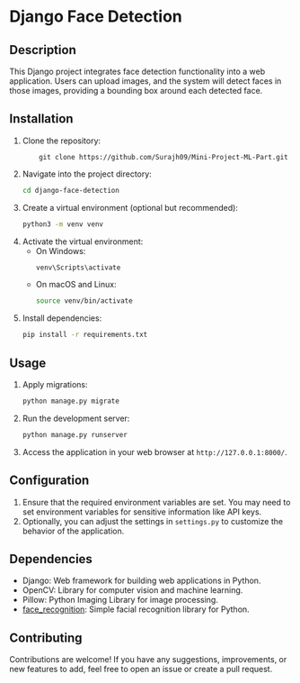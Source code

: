 # Django Face Detection

## Description
This Django project integrates face detection functionality into a web application. Users can upload images, and the system will detect faces in those images, providing a bounding box around each detected face.

## Installation

1. Clone the repository:
    ```bash[
        git clone https://github.com/Surajh09/Mini-Project-ML-Part.git
    ```
2. Navigate into the project directory:
    ```bash
    cd django-face-detection
    ```
3. Create a virtual environment (optional but recommended):
    ```bash
    python3 -m venv venv
    ```
4. Activate the virtual environment:
    - On Windows:
        ```bash
        venv\Scripts\activate
        ```
    - On macOS and Linux:
        ```bash
        source venv/bin/activate
        ```
5. Install dependencies:
    ```bash
    pip install -r requirements.txt
    ```

## Usage

1. Apply migrations:
    ```bash
    python manage.py migrate
    ```
2. Run the development server:
    ```bash
    python manage.py runserver
    ```
3. Access the application in your web browser at `http://127.0.0.1:8000/`.

## Configuration

1. Ensure that the required environment variables are set. You may need to set environment variables for sensitive information like API keys.
2. Optionally, you can adjust the settings in `settings.py` to customize the behavior of the application.

## Dependencies

- Django: Web framework for building web applications in Python.
- OpenCV: Library for computer vision and machine learning.
- Pillow: Python Imaging Library for image processing.
- [face_recognition](https://github.com/ageitgey/face_recognition): Simple facial recognition library for Python.

## Contributing

Contributions are welcome! If you have any suggestions, improvements, or new features to add, feel free to open an issue or create a pull request.
